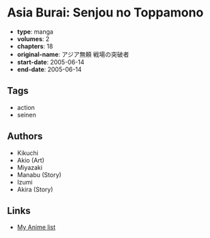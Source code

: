 # Asia Burai: Senjou no Toppamono

-   **type**: manga
-   **volumes**: 2
-   **chapters**: 18
-   **original-name**: アジア無頼 戦場の突破者
-   **start-date**: 2005-06-14
-   **end-date**: 2005-06-14

## Tags

-   action
-   seinen

## Authors

-   Kikuchi
-   Akio (Art)
-   Miyazaki
-   Manabu (Story)
-   Izumi
-   Akira (Story)

## Links

-   [My Anime list](https://myanimelist.net/manga/94145/Asia_Burai__Senjou_no_Toppamono)
